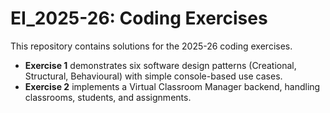 # EI_2025-26: Coding Exercises  

This repository contains solutions for the 2025-26 coding exercises.  
- **Exercise 1** demonstrates six software design patterns (Creational, Structural, Behavioural) with simple console-based use cases.  
- **Exercise 2** implements a Virtual Classroom Manager backend, handling classrooms, students, and assignments.  
  
